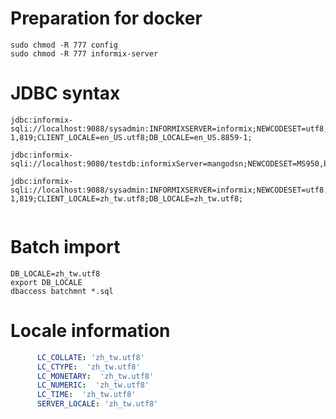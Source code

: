 # Preparation for docker
```shell
sudo chmod -R 777 config
sudo chmod -R 777 informix-server
```


# JDBC syntax

```properties
jdbc:informix-sqli://localhost:9088/sysadmin:INFORMIXSERVER=informix;NEWCODESET=utf8,8859-1,819;CLIENT_LOCALE=en_US.utf8;DB_LOCALE=en_US.8859-1;

jdbc:informix-sqli://localhost:9080/testdb:informixServer=mangodsn;NEWCODESET=MS950,big5,57352;DB_LOCALE=zh_tw.big5;CLIENT_LOCALE=zh_tw.big5

jdbc:informix-sqli://localhost:9088/sysadmin:INFORMIXSERVER=informix;NEWCODESET=utf8,8859-1,819;CLIENT_LOCALE=zh_tw.utf8;DB_LOCALE=zh_tw.utf8;


```

# Batch import

```shell
DB_LOCALE=zh_tw.utf8
export DB_LOCALE
dbaccess batchmnt *.sql

```

# Locale information
```yaml
      LC_COLLATE: 'zh_tw.utf8'
      LC_CTYPE:  'zh_tw.utf8'
      LC_MONETARY:  'zh_tw.utf8'
      LC_NUMERIC:  'zh_tw.utf8'
      LC_TIME:  'zh_tw.utf8'
      SERVER_LOCALE: 'zh_tw.utf8'
```